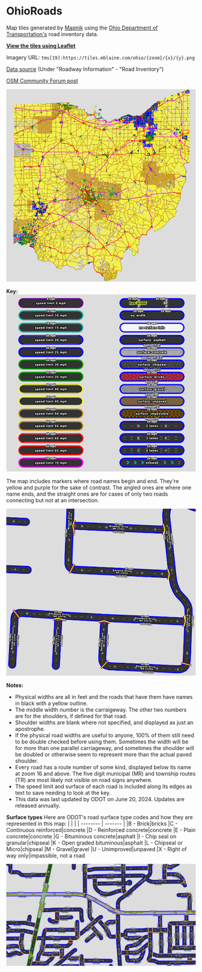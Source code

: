 # OhioRoads

Map tiles generated by [Mapnik](https://mapnik.org/) using the [Ohio Department of Transportation's](https://gis.dot.state.oh.us/tims/) road inventory data.

**[View the tiles using Leaflet](https://mblaine.github.io/OhioRoads/)**

Imagery URL: `tms[19]:https://tiles.mblaine.com/ohio/{zoom}/{x}/{y}.png`

[Data source](https://gis.dot.state.oh.us/tims/Data/Download) (Under "Roadway Information" - "Road Inventory")

[OSM Community Forum post](https://community.openstreetmap.org/t/road-map-tiles-from-ohio-government-data/115997)

![Ohio's roads](screenshots/state.png)

**Key:**
![Map key](screenshots/key.png)

The map includes markers where road names begin and end. They're yellow and purple for the sake of contrast. The angled ones are where one name ends, and the straight ones are for cases of only two roads connecting but not at an intersection.

![Example of two lane roads with various names](screenshots/example1.png)

**Notes:**

* Physical widths are all in feet and the roads that have them have names in black with a yellow outline.
* The middle width number is the carraigeway. The other two numbers are for the shoulders, if defined for that road.
* Shoulder widths are blank where not specified, and displayed as just an apostrophe.
* If the physical road widths are useful to anyone, 100% of them still need to be double checked before using them. Sometimes the width will be for more than one parallel carriageway, and sometimes the shoulder will be doubled or otherwise seem to represent more than the actual paved shoulder.
* Every road has a route number of some kind, displayed below its name at zoom 16 and above. The five digit municipal (MR) and township routes (TR) are most likely not visible on road signs anywhere.
* The speed limit and surface of each road is included along its edges as text to save needing to look at the key.
* This data was last updated by ODOT on June 20, 2024. Updates are released annually.

**Surface types**
Here are ODOT's road surface type codes and how they are represented in this map:
|  |  |
| -------- | ------- |
|B - Brick|bricks
|C - Continuous reinforced|concrete
|D - Reinforced concrete|concrete
|E - Plain concrete|concrete
|G - Bituminous concrete|asphalt
|I - Chip seal on granular|chipseal
|K - Open graded bituminous|asphalt
|L - Chipseal or Micro|chipseal
|M - Gravel|gravel
|U - Unimproved|unpaved
|X - Right of way only|impassible, not a road


![Roads with multiple speed limit and surface types](screenshots/example2.png)